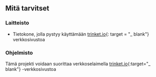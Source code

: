 ## Mitä tarvitset

### Laitteisto

+ Tietokone, jolla pystyy käyttämään [trinket.io](https://trinket.io){: target = "_ blank"} verkkosivustoa

### Ohjelmisto

Tämä projekti voidaan suorittaa verkkoselaimella [trinket.io](https://trinket.io){:target="_ blank"} -verkkosivustoa
